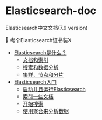 # Elasticsearch-doc
Elasticsearch中文文档(7.9 version)

🎯 考个Elasticsearch证书装X

- [Elasticsearch是什么？](https://github.com/yankewei/Elasticsearch-doc/issues/1)
  - [文档和索引](https://github.com/yankewei/Elasticsearch-doc/issues/2)
  - [搜索和数据分析](https://github.com/yankewei/Elasticsearch-doc/issues/3)
  - [集群、节点和分片](https://github.com/yankewei/Elasticsearch-doc/issues/4)
- [Elasticsearch入门](https://github.com/yankewei/Elasticsearch-doc/issues/5)
  - [启动并且运行Elasticsearch](https://github.com/yankewei/Elasticsearch-doc/issues/6)
  - [索引一些文档](https://github.com/yankewei/Elasticsearch-doc/issues/7)
  - [开始搜索](https://github.com/yankewei/Elasticsearch-doc/issues/8) 
  - [使用聚合来分析数据](https://github.com/yankewei/Elasticsearch-doc/issues/9)
